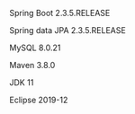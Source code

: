 Spring Boot 2.3.5.RELEASE

Spring data JPA 2.3.5.RELEASE

MySQL 8.0.21

Maven 3.8.0

JDK 11

Eclipse 2019-12
